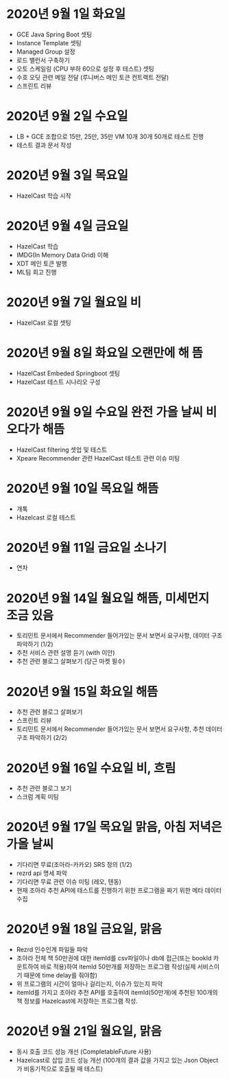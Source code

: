 
# 2020년 9월 1일 화요일 

- GCE Java Spring Boot 셋팅
- Instance Template 셋팅
- Managed Group 설정
- 로드 밸런서 구축하기
- 오토 스케일링 (CPU 부하 60으로 설정 후 테스트) 셋팅
- 수호 오딧 관련 메일 전달 (루니버스 메인 토큰 컨트랙트 전달)
- 스프린트 리뷰

# 2020년 9월 2일 수요일 

- LB + GCE 조합으로 15만, 25만, 35만 VM 10개 30개 50개로 테스트 진행
- 테스트 결과 문서 작성
 
# 2020년 9월 3일 목요일

- HazelCast 학습 시작

# 2020년 9월 4일 금요일

- HazelCast 학습
- IMDG(In Memory Data Grid) 이해
- XDT 메인 토큰 발행
- ML팀 회고 진행

# 2020년 9월 7일 월요일 비

- HazelCast 로컬 셋팅

# 2020년 9월 8일 화요일 오랜만에 해 뜸

- HazelCast Embeded Springboot 셋팅 
- HazelCast 테스트 시나리오 구성

# 2020년 9월 9일 수요일 완전 가을 날씨 비 오다가 해뜸

-  HazelCast filtering 셋업 및 테스트 
- Xpeare Recommender 관련 HazelCast 테스트 관련 이슈 미팅  

# 2020년 9월 10일 목요일 해뜸 

- 개톡
- Hazelcast 로컬 테스트

# 2020년 9월 11일 금요일 소나기

- 연차 

# 2020년 9월 14일 월요일 해뜸, 미세먼지 조금 있음

- 토리민트 문서에서 Recommender 들어가있는 문서 보면서 요구사항, 데이터 구조 파악하기 (1/2)
- 추천 서비스 관련 설명 듣기 (with 이안) 
- 추천 관련 블로그 살펴보기 (당근 마켓 필수)

# 2020년 9월 15일 화요일 해뜸 

- 추천 관련 블로그 살펴보기 
- 스프린트 리뷰
- 토리민트 문서에서 Recommender 들어가있는 문서 보면서 요구사항, 추천 데이터 구조 파악하기 (2/2)


# 2020년 9월 16일 수요일 비, 흐림

- 추천 관련 블로그 보기
- 스크럼 계획 미팅

# 2020년 9월 17일 목요일 맑음, 아침 저녁은 가을 날씨

- 기다리면 무료(조아라-카카오) SRS 정의 (1/2)
- rezrd api 명세 파악
- 기다리면 무료 관련 이슈 미팅 (레오, 텐동) 
- 현재 조아라 추천 API에 테스트를 진행하기 위한 프로그램을 짜기 위한 메타 데이터 수집 

# 2020년 9월 18일 금요일, 맑음

- Rezrd 인수인계 파일들 파악
- 조아라 전체 책 50만권에 대한 itemId를 csv파일이나 db에 접근(또는 bookId 카운트하여 바로 적용)하여 itemId 50만개를 저장하는 프로그램 작성(실제 서비스이기 때문에 time delay를 줘야함) 
- 위 프로그램의 시간이 얼마나 걸리는지, 이슈가 있는지 파악  
- itemId를 가지고 조아라 추천 API를 호출하여 itemId(50만개)에 추천된 100개의 책 정보를 Hazelcast에 저장하는 프로그램 작성. 

# 2020년 9월 21일 월요일, 맑음

- 동시 호출 코드 성능 개선 (CompletableFuture 사용)
- Hazelcast로 삽입 코드 성능 개선 (100개의 결과 값을 가지고 있는 Json Object가 비동기적으로 호출될 때 테스트)

